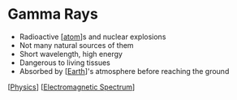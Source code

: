 # Gamma Rays

- Radioactive [[atom]]s and nuclear explosions
- Not many natural sources of them
- Short wavelength, high energy
- Dangerous to living tissues
- Absorbed by [[Earth]]'s atmosphere before reaching the ground

[[Physics]] [[Electromagnetic Spectrum]]

[//begin]: # "Autogenerated link references for markdown compatibility"
[atom]: atom "Atom"
[Earth]: earth "Earth 🜨"
[Physics]: physics "Physics"
[Electromagnetic Spectrum]: electromagnetic-spectrum "Electromagnetic Spectrum"
[//end]: # "Autogenerated link references"